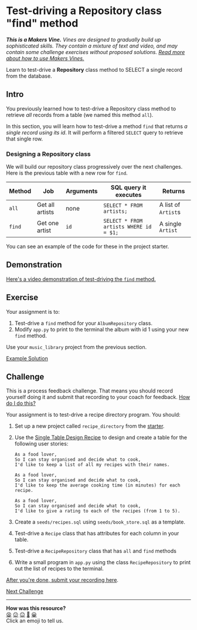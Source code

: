 # Test-driving a Repository class "find" method

_**This is a Makers Vine.** Vines are designed to gradually build up
sophisticated skills. They contain a mixture of text and video, and may contain
some challenge exercises without proposed solutions. [Read more about how to use
Makers
Vines.](https://github.com/makersacademy/course/blob/main/labels/vines.md)_

Learn to test-drive a **Repository** class method to SELECT a single record from
the database.

## Intro

You previously learned how to test-drive a Repository class method to retrieve
_all_ records from a table (we named this method `all`). 

In this section, you will learn how to test-drive a method `find` that returns
_a single record using its id_. It will perform a filtered `SELECT` query to
retrieve that single row.

### Designing a Repository class

We will build our repository class progressively over the next challenges. Here
is the previous table with a new row for `find`.

| Method | Job             | Arguments | SQL query it executes                  | Returns             |
| ------ | --------------- | --------- | -------------------------------------- | ------------------- |
| `all`  | Get all artists | none      | `SELECT * FROM artists;`               | A list of `Artist`s |
| `find` | Get one artist  | `id`      | `SELECT * FROM artists WHERE id = $1;` | A single `Artist`   |

You can see an example of the code for these in the project starter.

## Demonstration

[Here's a video demonstration of test-driving the `find`
method.](https://www.youtube.com/watch?v=POF2BNCBAgI&t=2528s)

## Exercise

Your assignment is to:

1. Test-drive a `find` method for your `AlbumRepository` class.
2. Modify `app.py` to print to the terminal the album with id 1 using your new
   `find` method.

Use your `music_library` project from the previous section.

[Example Solution](https://www.youtube.com/watch?v=POF2BNCBAgI&t=2931s)

## Challenge

This is a process feedback challenge. That means you should record yourself
doing it and submit that recording to your coach for feedback. [How do I do
this?](https://github.com/makersacademy/golden-square/blob/main/pills/process_feedback_challenges.md)

Your assignment is to test-drive a recipe directory program. You should:

1. Set up a new project called `recipe_directory` from the
   [starter](https://github.com/makersacademy/databases-in-python-project-starter).
2. Use the [Single Table Design
   Recipe](../single_table_design_recipe_template.md) to design and create a
   table for the following user stories:

   ```
   As a food lover,
   So I can stay organised and decide what to cook,
   I'd like to keep a list of all my recipes with their names.

   As a food lover,
   So I can stay organised and decide what to cook,
   I'd like to keep the average cooking time (in minutes) for each recipe.

   As a food lover,
   So I can stay organised and decide what to cook,
   I'd like to give a rating to each of the recipes (from 1 to 5).
   ```
  
3. Create a `seeds/recipes.sql` using `seeds/book_store.sql` as a template.
4. Test-drive a `Recipe` class that has attributes for each column in your
   table.
5. Test-drive a `RecipeRepository` class that has `all` and `find` methods
6. Write a small program in `app.py` using the class `RecipeRepository` to print
   out the list of recipes to the terminal.

[After you're done, submit your recording
here](https://airtable.com/shrNFgNkPWr3d63Db?prefill_Item=db_as02).


[Next Challenge](05_designing_schema_two_tables.md)

<!-- BEGIN GENERATED SECTION DO NOT EDIT -->

---

**How was this resource?**  
[😫](https://airtable.com/shrUJ3t7KLMqVRFKR?prefill_Repository=makersacademy%2Fdatabases-in-python&prefill_File=challenges%2F04_test_driving_find_method.md&prefill_Sentiment=😫) [😕](https://airtable.com/shrUJ3t7KLMqVRFKR?prefill_Repository=makersacademy%2Fdatabases-in-python&prefill_File=challenges%2F04_test_driving_find_method.md&prefill_Sentiment=😕) [😐](https://airtable.com/shrUJ3t7KLMqVRFKR?prefill_Repository=makersacademy%2Fdatabases-in-python&prefill_File=challenges%2F04_test_driving_find_method.md&prefill_Sentiment=😐) [🙂](https://airtable.com/shrUJ3t7KLMqVRFKR?prefill_Repository=makersacademy%2Fdatabases-in-python&prefill_File=challenges%2F04_test_driving_find_method.md&prefill_Sentiment=🙂) [😀](https://airtable.com/shrUJ3t7KLMqVRFKR?prefill_Repository=makersacademy%2Fdatabases-in-python&prefill_File=challenges%2F04_test_driving_find_method.md&prefill_Sentiment=😀)  
Click an emoji to tell us.

<!-- END GENERATED SECTION DO NOT EDIT -->
